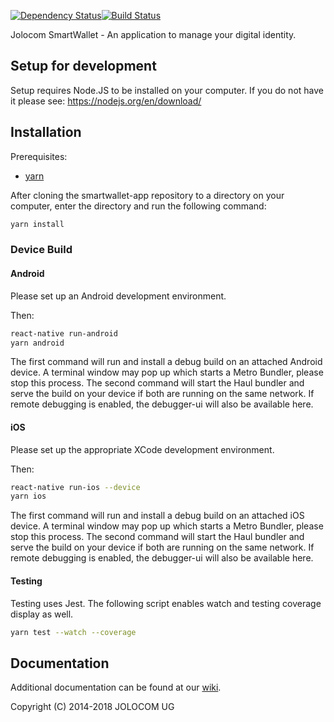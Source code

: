 [![Dependency Status](https://david-dm.org/jolocom/smartwallet-app/develop.svg)](https://david-dm.org/jolocom/smartwallet-app/develop)[![Build Status](https://travis-ci.org/jolocom/smartwallet-app.svg?branch=develop)](https://travis-ci.org/jolocom/smartwallet-app)

Jolocom SmartWallet - An application to manage your digital identity.

Setup for development
---------------------

Setup requires Node.JS to be installed on your computer. If you do not have it please see:
https://nodejs.org/en/download/

## Installation

Prerequisites:
- [yarn](https://yarnpkg.com)

After cloning the smartwallet-app repository to a directory on your computer, enter the directory and run the following command:

```bash
yarn install
```

### Device Build

#### Android

Please set up an Android development environment. 

Then:

```bash
react-native run-android
yarn android
```
The first command will run and install a debug build on an attached Android device. A terminal window may pop up which starts a Metro Bundler, please stop this process.
The second command will start the Haul bundler and serve the build on your device if both are running on the same network. If remote debugging is enabled, the debugger-ui will also be available here.

#### iOS

Please set up the appropriate XCode development environment.

Then:

```bash
react-native run-ios --device
yarn ios
```

The first command will run and install a debug build on an attached iOS device. A terminal window may pop up which starts a Metro Bundler, please stop this process.
The second command will start the Haul bundler and serve the build on your device if both are running on the same network. If remote debugging is enabled, the debugger-ui will also be available here.

#### Testing

Testing uses Jest. The following script enables watch and testing coverage display as well.

```bash
yarn test --watch --coverage
```

Documentation
-------------
Additional documentation can be found at our [wiki](https://github.com/jolocom/smartwallet-app/wiki).

Copyright (C) 2014-2018  JOLOCOM UG
